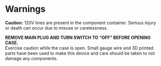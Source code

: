 # Warnings

**Caution:** 120V lines are present in the component container. Serious injury or death can occur due to misuse or carelessness.

**REMOVE MAIN PLUG AND TURN SWITCH TO “OFF” BEFORE OPENING CASE.**  
Exercise caution while the case is open. Small gauge wire and 3D printed parts have been used to make this device and care should be taken to not damage any components.
